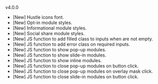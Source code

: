 v4.0.0
- [New] Hustle icons font.
- [New] Opt-in module styles.
- [New] Informational module styles.
- [New] Social share module styles.
- [New] JS function to add filled class to inputs when are not empty.
- [New] JS function to add error class on required inputs.
- [New] JS function to show pop-up modules.
- [New] JS function to show slide-in modules.
- [New] JS function to show inline modules.
- [New] JS function to close pop-up modules on button click.
- [New] JS function to close pop-up modules on overlay mask click.
- [New] JS function to close slide-in modules on button click.